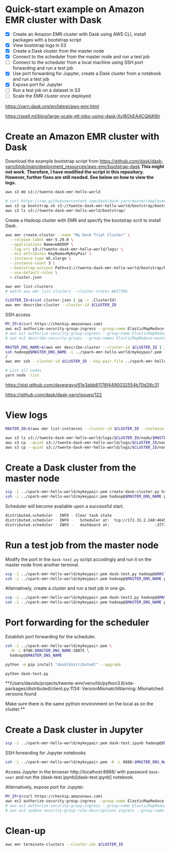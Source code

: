 # Quick-start example on Amazon EMR cluster with Dask

- [x] Create an Amazon EMR cluster with Dask using AWS CLI, install packages with a bootstrap script
- [x] View bootstrap logs in S3
- [x] Create a Dask cluster from the master node
- [x] Connect to the scheduler from the master node and run a test job
- [ ] Connect to the scheduler from a local machine using SSH port forwarding and run a test job
- [x] Use port forwarding for Jupyter, create a Dask cluster from a notebook and run a test job
- [x] Expose port for Jupyter
- [ ] Run a test job on a dataset in S3
- [ ] Scale the EMR cluster once deployed

https://yarn.dask.org/en/latest/aws-emr.html

https://spell.ml/blog/large-scale-etl-jobs-using-dask-Xyl8GhEAACQAjK6h

# Create an Amazon EMR cluster with Dask

Download the example bootstrap script from https://github.com/dask/dask-yarn/blob/main/deployment_resources/aws-emr/bootstrap-dask
**This might not work. Therefore, I have modified the script in this repository. However, further fixes are still needed. See below on how to view the logs.**

```bash
aws s3 mb s3://twente-dask-emr-hello-world

# curl https://raw.githubusercontent.com/dask/dask-yarn/master/deployment_resources/aws-emr/bootstrap-dask > bootstrap.sh
aws s3 cp bootstrap.sh s3://twente-dask-emr-hello-world/bootstrap/bootstrap.sh
aws s3 ls s3://twente-dask-emr-hello-world/bootstrap/
```

Create a Hadoop cluster with EMR and specify the bootstrap scrit to install Dask.

```bash
aws emr create-cluster --name "My Dask Trial Cluster" \
  --release-label emr-5.29.0 \
  --applications Name=HADOOP \
  --log-uri s3://twente-dask-emr-hello-world/logs/ \
  --ec2-attributes KeyName=MyKeyPair \
  --instance-type m5.xlarge \
  --instance-count 3 \
  --bootstrap-actions Path=s3://twente-dask-emr-hello-world/bootstrap/bootstrap.sh,Args="[--conda-packages,bokeh,fastparquet,python-snappy,snappy]" \
  --use-default-roles \
  > cluster.json

aws emr list-clusters
# watch aws emr list-clusters --cluster-states WAITING

CLUSTER_ID=$(cat cluster.json | jq -r .ClusterId)
aws emr describe-cluster --cluster-id $CLUSTER_ID
```

SSH access

```bash
MY_IP=$(curl https://checkip.amazonaws.com)
aws ec2 authorize-security-group-ingress --group-name ElasticMapReduce-master --protocol tcp --port 22 --cidr 0.0.0.0/0
# aws ec2 authorize-security-group-ingress --group-name ElasticMapReduce-master --protocol tcp --port 22 --cidr $MY_IP/32
# aws ec2 describe-security-groups --group-names ElasticMapReduce-master

MASTER_DNS_NAME=$(aws emr describe-cluster --cluster-id $CLUSTER_ID | jq -r .Cluster.MasterPublicDnsName)
ssh hadoop@$MASTER_DNS_NAME -i ../spark-emr-hello-world/mykeypair.pem
/
aws emr ssh --cluster-id $CLUSTER_ID --key-pair-file ../spark-emr-hello-world/mykeypair.pem

# List all nodes
yarn node -list
```

https://gist.github.com/davegravy/61e3abb81176f4490032554b70d28c31

https://github.com/dask/dask-yarn/issues/122

# View logs

```bash
MASTER_ID=$(aws emr list-instances --cluster-id $CLUSTER_ID --instance-group-types MASTER | jq -r '.Instances | first | .Ec2InstanceId')

aws s3 ls s3://twente-dask-emr-hello-world/logs/$CLUSTER_ID/node/$MASTER_ID/
aws s3 cp --quiet s3://twente-dask-emr-hello-world/logs/$CLUSTER_ID/node/$MASTER_ID/bootstrap-actions/1/stdout.gz /dev/stdout | gunzip
aws s3 cp --quiet s3://twente-dask-emr-hello-world/logs/$CLUSTER_ID/node/$MASTER_ID/bootstrap-actions/1/stderr.gz /dev/stdout | gunzip
```

# Create a Dask cluster from the master node

```bash
scp -i ../spark-emr-hello-world/mykeypair.pem create-dask-cluster.py hadoop@$MASTER_DNS_NAME:~/.
ssh -i ../spark-emr-hello-world/mykeypair.pem hadoop@$MASTER_DNS_NAME python create-dask-cluster.py
```

Scheduler will become available upon a successful start.

```bash
distributed.scheduler - INFO - Clear task state
distributed.scheduler - INFO -   Scheduler at:  tcp://172.31.2.248:46459
distributed.scheduler - INFO -   dashboard at:                    :37739
```

# Run a test job from the master node

Modify the port in the `dask-test.py` script accodingly and run it on the master node from another terminal.

```bash
scp -i ../spark-emr-hello-world/mykeypair.pem dask-test.py hadoop@$MASTER_DNS_NAME:~/.
ssh -i ../spark-emr-hello-world/mykeypair.pem hadoop@$MASTER_DNS_NAME python dask-test.py
```

Alternatively, create a cluster and run a test job in one go.

```bash
scp -i ../spark-emr-hello-world/mykeypair.pem dask-test2.py hadoop@$MASTER_DNS_NAME:~/.
ssh -i ../spark-emr-hello-world/mykeypair.pem hadoop@$MASTER_DNS_NAME python dask-test2.py
```

# Port forwarding for the scheduler

Establish port forwarding for the scheduler.

```bash
ssh -i ../spark-emr-hello-world/mykeypair.pem \
  -N -L 8786:$MASTER_DNS_NAME:38075 \
  hadoop@$MASTER_DNS_NAME
```

```bash
python -m pip install "dask[distributed]" --upgrade

python dask-test.py
```

**/Users/davids/projects/twente-emr/venv/lib/python3.8/site-packages/distributed/client.py:1134: VersionMismatchWarning: Mismatched versions found

Make sure there is the same python environment on the local as on the cluster.**

# Create a Dask cluster in Jupyter

```bash
scp -i ../spark-emr-hello-world/mykeypair.pem dask-test.ipynb hadoop@$MASTER_DNS_NAME:~/.
```

SSH forwarding for Jupyter notebooks

```bash
ssh -i ../spark-emr-hello-world/mykeypair.pem -N -L 8888:$MASTER_DNS_NAME:8888 hadoop@$MASTER_DNS_NAME
```

Access Jupyter in the browser http://localhost:8888/ with password `dask-user` and run the (dask-test.ipynb)[dask-test.ipynb] notebook.

Alternatively, expose port for Jupyter.

```bash
MY_IP=$(curl https://checkip.amazonaws.com)
aws ec2 authorize-security-group-ingress --group-name ElasticMapReduce-master --protocol tcp --port 8888 --cidr 0.0.0.0/0
# aws ec2 authorize-security-group-ingress --group-name ElasticMapReduce-master --protocol tcp --port 8888 --cidr $MY_IP/32
# aws ec2 update-security-group-rule-descriptions-ingress --group-name ElasticMapReduce-master --ip-permissions "IpProtocol=tcp,FromPort=8888,ToPort=8888,IpRanges=[{CidrIp=$MY_IP/32,Description=\"Jupyter access from home\"}]"
```

# Clean-up

```bash
aws emr terminate-clusters --cluster-ids $CLUSTER_ID
```
